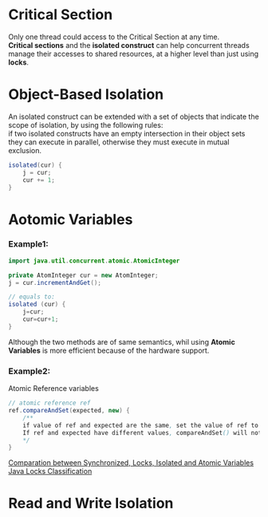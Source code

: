 # Critical Section
Only one thread could access to the Critical Section at any time.  
**Critical sections** and the **isolated construct** can help concurrent threads manage their accesses to shared resources, at a higher level than just using **locks**.

# Object-Based Isolation
An isolated construct can be extended with a set of objects that indicate the scope of isolation, by using the following rules:  
if two isolated constructs have an empty intersection in their object sets they can execute in parallel, otherwise they must execute in mutual exclusion.
```java
isolated(cur) {
    j = cur;
    cur += 1;
}
```

# Aotomic Variables
### Example1:
```java
import java.util.concurrent.atomic.AtomicInteger

private AtomInteger cur = new AtomInteger;
j = cur.incrementAndGet();

// equals to:
isolated (cur) {
    j=cur;
    cur=cur+1;
} 
```
Although the two methods are of same semantics, whil using **Atomic Variables** is more efficient because of the hardware support.

### Example2:  
Atomic Reference variables
```java
// atomic reference ref
ref.compareAndSet(expected, new) {
    /**
    if value of ref and expected are the same, set the value of ref to new and return true.
    If ref and expected have different values, compareAndSet() will not modify anything and will simply return false.
    */
}
```

[Comparation between Synchronized, Locks, Isolated and  Atomic Variables ](https://www.ibm.com/developerworks/library/j-jtp11234/)  
[Java Locks Classification](https://tech.meituan.com/2018/11/15/java-lock.html)

# Read and Write Isolation
